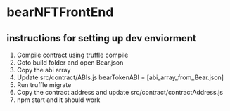 # bearNFTFrontEnd


## instructions for setting up dev enviorment

1. Compile contract using truffle compile
2. Goto build folder and open Bear.json
3. Copy the abi array
4. Update src/contract/ABIs.js bearTokenABI = [abi_array_from_Bear.json]
5. Run truffle migrate
6. Copy the contract address and update  src/contract/contractAddress.js
7. npm start and it should work
